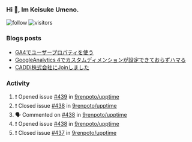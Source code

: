### Hi 👋, Im Keisuke Umeno.

<!--
**9renpoto/9renpoto** is a ✨ _special_ ✨ repository because its `README.md` (this file) appears on your GitHub profile.

Here are some ideas to get you started:

- 🔭 I’m currently working on ...
- 🌱 I’m currently learning ...
- 👯 I’m looking to collaborate on ...
- 🤔 I’m looking for help with ...
- 💬 Ask me about ...
- 📫 How to reach me: ...
- 😄 Pronouns: ...
- ⚡ Fun fact: ...
-->

![follow](https://img.shields.io/github/followers/9renpoto?label=Follow&style=social)
![visitors](https://komarev.com/ghpvc/?username=9renpoto&label=Profile%20views&color=0e75b6&style=flat)

### Blogs posts

<!-- BLOG-POST-LIST:START -->
- [GA4でユーザープロパティを使う](https://9renpoto.dev/2021/02/21/google-analytics-4-user-properties/)
- [GoogleAnalytics 4でカスタムディメンションが設定できておらずハマる](https://9renpoto.dev/2021/02/13/google-analytics-4/)
- [CADDi株式会社にJoinしました](https://9renpoto.dev/2020/12/05/join/)
<!-- BLOG-POST-LIST:END -->

### Activity

<!--START_SECTION:activity-->
1. ❗️ Opened issue [#439](https://github.com/9renpoto/upptime/issues/439) in [9renpoto/upptime](https://github.com/9renpoto/upptime)
2. ❗️ Closed issue [#438](https://github.com/9renpoto/upptime/issues/438) in [9renpoto/upptime](https://github.com/9renpoto/upptime)
3. 🗣 Commented on [#438](https://github.com/9renpoto/upptime/issues/438) in [9renpoto/upptime](https://github.com/9renpoto/upptime)
4. ❗️ Opened issue [#438](https://github.com/9renpoto/upptime/issues/438) in [9renpoto/upptime](https://github.com/9renpoto/upptime)
5. ❗️ Closed issue [#437](https://github.com/9renpoto/upptime/issues/437) in [9renpoto/upptime](https://github.com/9renpoto/upptime)
<!--END_SECTION:activity-->

<!--START_SECTION:waka-->
<!--END_SECTION:waka-->
